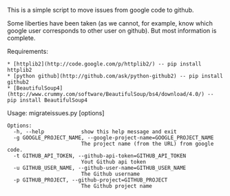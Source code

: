 This is a simple script to move issues from google code to github.

Some liberties have been taken (as we cannot, for example, know which google user corresponds to other user on github). But most information is complete.

Requirements:

	* [httplib2](http://code.google.com/p/httplib2/) -- pip install httplib2
	* [python github](http://github.com/ask/python-github2) -- pip install github2
	* [BeautifulSoup4](http://www.crummy.com/software/BeautifulSoup/bs4/download/4.0/) -- pip install BeautifulSoup4

Usage:
	migrateissues.py [options]

	Options:
	  -h, --help            show this help message and exit
	  -g GOOGLE_PROJECT_NAME, --google-project-name=GOOGLE_PROJECT_NAME
	                        The project name (from the URL) from google code.
	  -t GITHUB_API_TOKEN, --github-api-token=GITHUB_API_TOKEN
	                        Yout Github api token
	  -u GITHUB_USER_NAME, --github-user-name=GITHUB_USER_NAME
	                        The Github username
	  -p GITHUB_PROJECT, --github-project=GITHUB_PROJECT
	                        The Github project name
